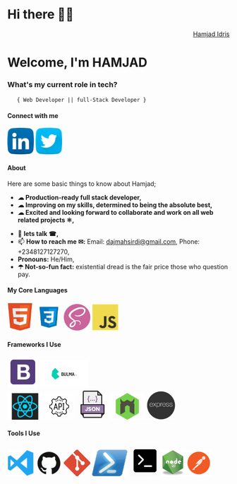 <h1>Hi there 👋🏾</h1>
<div align="right" class="badge-base LI-profile-badge" data-locale="en_US" data-size="medium" data-theme="dark" data-type="VERTICAL" data-vanity="hamjad-idris" data-version="v1"><a class="badge-base__link LI-simple-link" href="https://www.linkedin.com/in/hamjad-idris/">Hamjad Idris</a></div>
            
<h1>Welcome, I'm HAMJAD</h1>

###   **What's my current role in tech?** </h2>
       { Web Developer || full-Stack Developer }  


#### Connect with me  
<a href="https://www.linkedin.com/in/hamjad-idris/"><img src="images/linkedin.png" width="60" /></a>
<a href="https://twitter.com/yorubatechbro"><img src="images/twitter.png" width="60" /></a>


#### About
Here are some basic things to know about Hamjad;

- <strong>☁︎ Production-ready full stack developer,</strong>
- <strong>☁︎ Improving on my skills, determined to being the absolute best,</strong>
- <strong>☁︎ Excited and looking forward to collaborate and work on all web related projects ⚛︎,</strong>
<!--- 🤔 I’m looking for help with--> 
- 💬 <strong>lets talk ☎︎,</strong>
- 📫 <strong>How to reach me ✉︎:</strong> Email: dajmahsirdi@gmail.com, Phone: +2348127127270,
- <strong>Pronouns:</strong> He/Him,
- <strong>☂︎ Not-so-fun fact:</strong> existential dread is the fair price those who question pay.

#### My Core Languages
<code><img src="images/html.jpg" width="60" title="HTML" /></code>
<code><img src="images/css.jpg" width="60" title="CSS" /></code>
<code><img src="images/sass.jpg" width="60" title="SASS" /></code>
<code><img src="images/javascript.png" width="60" title="JavaScript" /></code>

#### Frameworks I Use
<code><img src="images/B.png" width="70" title="Bootstrap" /></code>
<code><img src="images/Bulma.png" width="110" title="Bulma" /></code>  
<code><img src="images/react.png" width="80" title="React" /></code>
<code><img src="images/api.jpg" width="70" title="API" /></code>
<code><img src="images/json.png" width="70" title="JSON" /></code>
<code><img src="images/nodemon.png" width="80" title="Nodemon" /></code>
<code><img src="images/express.png" width="65" title="Express" /></code>

#### Tools I Use
<code><img src="images/visualstudio.svg" width="60" title="Visual Studio Code" /></code>
<code><img src="images/github.jpg" width="60" title="GitHub" /></code>
<code><img src="images/git.jpg" width="60" title="Git" /></code>
<code><img src="images/power.png" width="80" title="Powershell" /></code>
<code><img src="images/command.png" width="70" title="Commandprompt" /></code>
<code><img src="images/R.png" width="50" title="NodeJS" /></code>
<code><img src="images/postman.png" width="60" title="Postman API" /></code>




